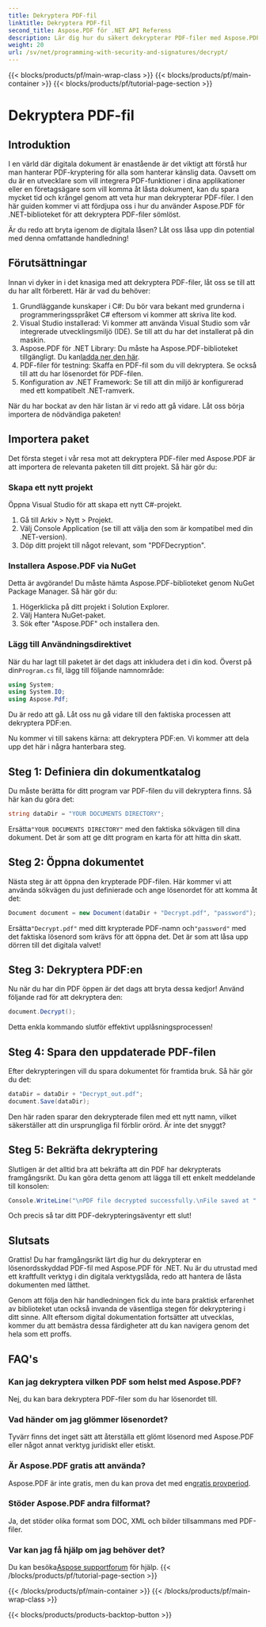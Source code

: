 ```yaml
---
title: Dekryptera PDF-fil
linktitle: Dekryptera PDF-fil
second_title: Aspose.PDF för .NET API Referens
description: Lär dig hur du säkert dekrypterar PDF-filer med Aspose.PDF för .NET. Få steg-för-steg-vägledning för att förbättra dina färdigheter i dokumenthantering.
weight: 20
url: /sv/net/programming-with-security-and-signatures/decrypt/
---
```


{{< blocks/products/pf/main-wrap-class >}}
{{< blocks/products/pf/main-container >}}
{{< blocks/products/pf/tutorial-page-section >}}

# Dekryptera PDF-fil

## Introduktion

I en värld där digitala dokument är enastående är det viktigt att förstå hur man hanterar PDF-kryptering för alla som hanterar känslig data. Oavsett om du är en utvecklare som vill integrera PDF-funktioner i dina applikationer eller en företagsägare som vill komma åt låsta dokument, kan du spara mycket tid och krångel genom att veta hur man dekrypterar PDF-filer. I den här guiden kommer vi att fördjupa oss i hur du använder Aspose.PDF för .NET-biblioteket för att dekryptera PDF-filer sömlöst. 

Är du redo att bryta igenom de digitala låsen? Låt oss låsa upp din potential med denna omfattande handledning!

## Förutsättningar

Innan vi dyker in i det knasiga med att dekryptera PDF-filer, låt oss se till att du har allt förberett. Här är vad du behöver:

1. Grundläggande kunskaper i C#: Du bör vara bekant med grunderna i programmeringsspråket C# eftersom vi kommer att skriva lite kod.
2. Visual Studio installerad: Vi kommer att använda Visual Studio som vår integrerade utvecklingsmiljö (IDE). Se till att du har det installerat på din maskin.
3.  Aspose.PDF för .NET Library: Du måste ha Aspose.PDF-biblioteket tillgängligt. Du kan[ladda ner den här](https://releases.aspose.com/pdf/net/).
4. PDF-filer för testning: Skaffa en PDF-fil som du vill dekryptera. Se också till att du har lösenordet för PDF-filen. 
5. Konfiguration av .NET Framework: Se till att din miljö är konfigurerad med ett kompatibelt .NET-ramverk.

När du har bockat av den här listan är vi redo att gå vidare. Låt oss börja importera de nödvändiga paketen!

## Importera paket

Det första steget i vår resa mot att dekryptera PDF-filer med Aspose.PDF är att importera de relevanta paketen till ditt projekt. Så här gör du:

### Skapa ett nytt projekt

Öppna Visual Studio för att skapa ett nytt C#-projekt.

1. Gå till Arkiv > Nytt > Projekt.
2. Välj Console Application (se till att välja den som är kompatibel med din .NET-version).
3. Döp ditt projekt till något relevant, som "PDFDecryption".

### Installera Aspose.PDF via NuGet

Detta är avgörande! Du måste hämta Aspose.PDF-biblioteket genom NuGet Package Manager. Så här gör du:

1. Högerklicka på ditt projekt i Solution Explorer.
2. Välj Hantera NuGet-paket.
3. Sök efter "Aspose.PDF" och installera den.

### Lägg till Användningsdirektivet

 När du har lagt till paketet är det dags att inkludera det i din kod. Överst på din`Program.cs` fil, lägg till följande namnområde:

```csharp
using System;
using System.IO;
using Aspose.Pdf;
```

Du är redo att gå. Låt oss nu gå vidare till den faktiska processen att dekryptera PDF:en.

Nu kommer vi till sakens kärna: att dekryptera PDF:en. Vi kommer att dela upp det här i några hanterbara steg.

## Steg 1: Definiera din dokumentkatalog

Du måste berätta för ditt program var PDF-filen du vill dekryptera finns. Så här kan du göra det:

```csharp
string dataDir = "YOUR DOCUMENTS DIRECTORY";
```

 Ersätta`"YOUR DOCUMENTS DIRECTORY"` med den faktiska sökvägen till dina dokument. Det är som att ge ditt program en karta för att hitta din skatt.

## Steg 2: Öppna dokumentet

Nästa steg är att öppna den krypterade PDF-filen. Här kommer vi att använda sökvägen du just definierade och ange lösenordet för att komma åt det:

```csharp
Document document = new Document(dataDir + "Decrypt.pdf", "password");
```

 Ersätta`"Decrypt.pdf"` med ditt krypterade PDF-namn och`"password"` med det faktiska lösenord som krävs för att öppna det. Det är som att låsa upp dörren till det digitala valvet!

## Steg 3: Dekryptera PDF:en

Nu när du har din PDF öppen är det dags att bryta dessa kedjor! Använd följande rad för att dekryptera den:

```csharp
document.Decrypt();
```

Detta enkla kommando slutför effektivt upplåsningsprocessen!

## Steg 4: Spara den uppdaterade PDF-filen

Efter dekrypteringen vill du spara dokumentet för framtida bruk. Så här gör du det:

```csharp
dataDir = dataDir + "Decrypt_out.pdf";
document.Save(dataDir);
```

Den här raden sparar den dekrypterade filen med ett nytt namn, vilket säkerställer att din ursprungliga fil förblir orörd. Är inte det snyggt?

## Steg 5: Bekräfta dekryptering

Slutligen är det alltid bra att bekräfta att din PDF har dekrypterats framgångsrikt. Du kan göra detta genom att lägga till ett enkelt meddelande till konsolen:

```csharp
Console.WriteLine("\nPDF file decrypted successfully.\nFile saved at " + dataDir);
```

Och precis så tar ditt PDF-dekrypteringsäventyr ett slut!

## Slutsats

Grattis! Du har framgångsrikt lärt dig hur du dekrypterar en lösenordsskyddad PDF-fil med Aspose.PDF för .NET. Nu är du utrustad med ett kraftfullt verktyg i din digitala verktygslåda, redo att hantera de låsta dokumenten med lätthet.

Genom att följa den här handledningen fick du inte bara praktisk erfarenhet av biblioteket utan också invanda de väsentliga stegen för dekryptering i ditt sinne. Allt eftersom digital dokumentation fortsätter att utvecklas, kommer du att bemästra dessa färdigheter att du kan navigera genom det hela som ett proffs.

## FAQ's

### Kan jag dekryptera vilken PDF som helst med Aspose.PDF?
Nej, du kan bara dekryptera PDF-filer som du har lösenordet till.

### Vad händer om jag glömmer lösenordet?
Tyvärr finns det inget sätt att återställa ett glömt lösenord med Aspose.PDF eller något annat verktyg juridiskt eller etiskt.

### Är Aspose.PDF gratis att använda?
 Aspose.PDF är inte gratis, men du kan prova det med en[gratis provperiod](https://releases.aspose.com/).

### Stöder Aspose.PDF andra filformat?
Ja, det stöder olika format som DOC, XML och bilder tillsammans med PDF-filer.

### Var kan jag få hjälp om jag behöver det?
 Du kan besöka[Aspose supportforum](https://forum.aspose.com/c/pdf/10) för hjälp.
{{< /blocks/products/pf/tutorial-page-section >}}

{{< /blocks/products/pf/main-container >}}
{{< /blocks/products/pf/main-wrap-class >}}

{{< blocks/products/products-backtop-button >}}
